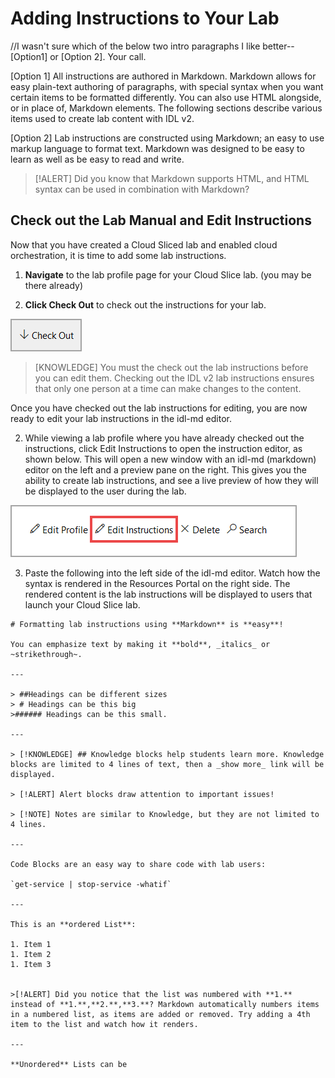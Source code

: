 # Adding Instructions to Your Lab

//I wasn't sure which of the below two intro paragraphs I like better--[Option1] or [Option 2].  Your call.

[Option 1] All instructions are authored in Markdown. Markdown allows for easy plain-text authoring of paragraphs, with special syntax when you want certain items to be formatted differently. You can also use HTML alongside, or in place of, Markdown elements. The following sections describe various items used to create lab content with IDL v2.

[Option 2] Lab instructions are constructed using Markdown; an easy to use markup language to format text. Markdown was designed to be easy to learn as well as be easy to read and write. 

> [!ALERT] Did you know that Markdown supports HTML, and HTML syntax can be used in combination with Markdown?

## Check out the Lab Manual and Edit Instructions

Now that you have created a Cloud Sliced lab and enabled cloud orchestration, it is time to add some lab instructions. 

1. **Navigate** to the lab profile page for your Cloud Slice lab. (you may be there already)

1. **Click Check Out** to check out the instructions for your lab.

![Check out Lab Profile](images/check-out-lab-profile.png)

>[KNOWLEDGE] You must the check out the lab instructions before you can edit them. Checking out the IDL v2 lab instructions ensures that only one person at a time can make changes to the content.

Once you have checked out the lab instructions for editing, you are now ready to edit your lab instructions in the idl-md editor. 

2. While viewing a lab profile where you have already checked out the instructions, click Edit Instructions to open the instruction editor, as shown below. This will open a new window with an idl-md (markdown) editor on the left and a preview pane on the right. This gives you the ability to create lab instructions, and see a live preview of how they will be displayed to the user during the lab.

![Edit instructions](images/edit-instructions.png)

3. Paste the following into the left side of the idl-md editor. Watch how the syntax is rendered in the Resources Portal on the right side. The rendered content is the lab instructions will be displayed to users that launch your Cloud Slice lab. 


```
# Formatting lab instructions using **Markdown** is **easy**! 

You can emphasize text by making it **bold**, _italics_ or ~strikethrough~.

---

> ##Headings can be different sizes
> # Headings can be this big
>###### Headings can be this small.

---

> [!KNOWLEDGE] ## Knowledge blocks help students learn more. Knowledge blocks are limited to 4 lines of text, then a _show more_ link will be displayed.

> [!ALERT] Alert blocks draw attention to important issues!

> [!NOTE] Notes are similar to Knowledge, but they are not limited to 4 lines. 

---

Code Blocks are an easy way to share code with lab users: 

`get-service | stop-service -whatif`

---

This is an **ordered List**:

1. Item 1
1. Item 2
1. Item 3


>[!ALERT] Did you notice that the list was numbered with **1.** instead of **1.**,**2.**,**3.**? Markdown automatically numbers items in a numbered list, as items are added or removed. Try adding a 4th item to the list and watch how it renders.

---

**Unordered** Lists can be 

```
